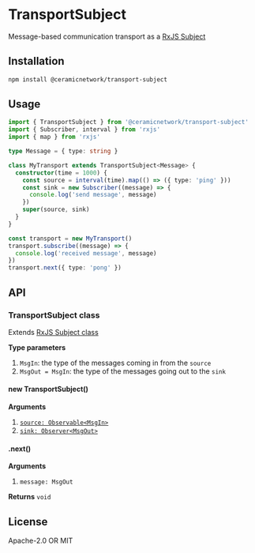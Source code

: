 # TransportSubject

Message-based communication transport as a [RxJS Subject](https://rxjs.dev/api/index/class/Subject)

## Installation

```sh
npm install @ceramicnetwork/transport-subject
```

## Usage

```ts
import { TransportSubject } from '@ceramicnetwork/transport-subject'
import { Subscriber, interval } from 'rxjs'
import { map } from 'rxjs'

type Message = { type: string }

class MyTransport extends TransportSubject<Message> {
  constructor(time = 1000) {
    const source = interval(time).map(() => ({ type: 'ping' }))
    const sink = new Subscriber((message) => {
      console.log('send message', message)
    })
    super(source, sink)
  }
}

const transport = new MyTransport()
transport.subscribe((message) => {
  console.log('received message', message)
})
transport.next({ type: 'pong' })
```

## API

### TransportSubject class

Extends [RxJS Subject class](https://rxjs.dev/api/index/class/Subject)

**Type parameters**

1. `MsgIn`: the type of the messages coming in from the `source`
1. `MsgOut = MsgIn`: the type of the messages going out to the `sink`

#### new TransportSubject()

**Arguments**

1. [`source: Observable<MsgIn>`](https://rxjs.dev/api/index/class/Observable)
1. [`sink: Observer<MsgOut>`](https://rxjs.dev/api/index/interface/Observer)

#### .next()

**Arguments**

1. `message: MsgOut`

**Returns** `void`

## License

Apache-2.0 OR MIT
